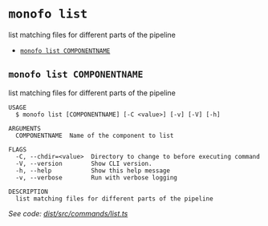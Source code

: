 `monofo list`
=============

list matching files for different parts of the pipeline

* [`monofo list COMPONENTNAME`](#monofo-list-componentname)

## `monofo list COMPONENTNAME`

list matching files for different parts of the pipeline

```
USAGE
  $ monofo list [COMPONENTNAME] [-C <value>] [-v] [-V] [-h]

ARGUMENTS
  COMPONENTNAME  Name of the component to list

FLAGS
  -C, --chdir=<value>  Directory to change to before executing command
  -V, --version        Show CLI version.
  -h, --help           Show this help message
  -v, --verbose        Run with verbose logging

DESCRIPTION
  list matching files for different parts of the pipeline
```

_See code: [dist/src/commands/list.ts](https://github.com/vital-software/monofo/blob/v5.0.1/dist/src/commands/list.ts)_
